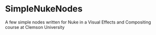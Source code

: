 # SimpleNukeNodes
A few simple nodes written for Nuke in a Visual Effects and Compositing course at Clemson University
